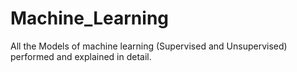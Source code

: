 # Machine_Learning
All the Models of machine learning (Supervised and Unsupervised) performed and explained in detail.
